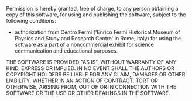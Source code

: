 Permission is hereby granted, free of charge, to any person obtaining a copy of this software, for using and publishing the software, subject to the following conditions:
- authorization from Centro Fermi ('Enrico Fermi Historical Museum of Physics and Study and Research Centre' in Rome, Italy) for using the software as a part of a noncommercial exhibit for science communication and educational purposes.   


THE SOFTWARE IS PROVIDED "AS IS", WITHOUT WARRANTY OF ANY KIND, EXPRESS OR IMPLIED. IN NO EVENT SHALL THE AUTHORS OR COPYRIGHT HOLDERS BE LIABLE FOR ANY CLAIM, DAMAGES OR OTHER LIABILITY, WHETHER IN AN ACTION OF CONTRACT, TORT OR OTHERWISE, ARISING FROM, OUT OF OR IN CONNECTION WITH THE SOFTWARE OR THE USE OR OTHER DEALINGS IN THE SOFTWARE.
